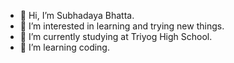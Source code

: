 - 👋 Hi, I’m Subhadaya Bhatta. 
- 👀 I’m interested in learning and trying new things. 
- 🌱 I’m currently studying at Triyog High School. 
- 💞️ I’m learning coding.
  

<!---
subha-bhatta123/subha-bhatta123 is a ✨ special ✨ repository because its `README.md` 
--->
